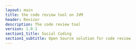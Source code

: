 ```yaml
---
layout: main
title: the code review tool on JVM
header: Revizor
description: The code review tool
version: 1.0.1
section1_title: Social Coding
section1_subtitle: Open Source solution for code review
---
```

